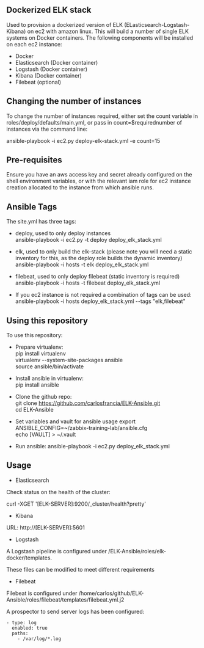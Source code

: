 ## Dockerized ELK stack

Used to provision a dockerized version of ELK (ELasticsearch-Logstash-Kibana) on ec2 with amazon linux. This will build a number of single ELK systems on Docker containers. The following components will be installed on each ec2 instance:

- Docker
- Elasticsearch (Docker container)
- Logstash (Docker container)
- Kibana (Docker container)
- Filebeat (optional)

## Changing the number of instances

To change the number of instances required, either set the count variable in roles/deploy/defaults/main.yml, or pass in count=$requirednumber of instances via the command line:

ansible-playbook -i ec2.py deploy-elk-stack.yml -e count=15

## Pre-requisites

Ensure you have an aws access key and secret already configured on the shell environment variables, or with the relevant iam role for ec2 instance creation allocated to the instance from which ansible runs.

## Ansible Tags

The site.yml has three tags:

 - deploy, used to only deploy instances  
ansible-playbook -i ec2.py -t deploy deploy_elk_stack.yml

 - elk, used to only build the elk-stack (please note you will need a static inventory for this, as the deploy role builds the dynamic inventory)  
ansible-playbook -i hosts -t elk deploy_elk_stack.yml

 - filebeat, used to only deploy filebeat (static inventory is required)
ansible-playbook -i hosts -t filebeat deploy_elk_stack.yml

 - If you ec2 instance is not required a combination of tags can be used:
ansible-playbook -i hosts deploy_elk_stack.yml --tags "elk,filebeat"

## Using this repository

To use this repository:

- Prepare  virtualenv:  
pip install virtualenv  
virtualenv --system-site-packages ansible  
source ansible/bin/activate  

- Install ansible in virtualenv:  
pip install ansible

- Clone the github repo:  
git clone https://github.com/carlosfrancia/ELK-Ansible.git  
cd ELK-Ansible

- Set variables and vault for ansible usage
export ANSIBLE_CONFIG=~/zabbix-training-lab/ansible.cfg  
echo [VAULT] > ~/.vault

- Run ansible:
ansible-playbook -i ec2.py deploy_elk_stack.yml

## Usage

- Elasticsearch

Check status on the health of the cluster:

curl -XGET '[ELK-SERVER]:9200/_cluster/health?pretty'

- Kibana

URL: http://[ELK-SERVER]:5601

- Logstash

A Logstash pipeline is configured under /ELK-Ansible/roles/elk-docker/templates. 

These files can be modified to meet different requirements

- Filebeat

Filebeat is configured under /home/carlos/github/ELK-Ansible/roles/filebeat/templates/filebeat.yml.j2

A prospector to send server logs has been configured:

	- type: log
	  enabled: true
	  paths:
		- /var/log/*.log

